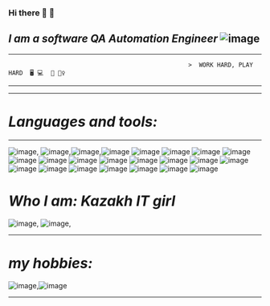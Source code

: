 ### Hi there 👋 🥀




 
 ## ___I am a software QA Automation Engineer___ ![image](https://user-images.githubusercontent.com/126094114/225113559-ac0d132f-97bc-4611-af86-07ccdb298fd9.png)

- - -
                                                      >  WORK HARD, PLAY HARD  🖥️ 💻  💃 👯‍♀️ 
_ _ _




_ _ _
# ___Languages and tools:___
- - - - 
![image](https://user-images.githubusercontent.com/126094114/225099875-f6edff79-0fed-42da-ada6-252058df52cb.png), ![image](https://user-images.githubusercontent.com/126094114/225099956-a97ed947-8936-42db-963b-6597ae1d8527.png),![image](https://user-images.githubusercontent.com/126094114/225100032-9124ac85-3ada-4bfd-811b-baf7140e27b0.png),![image](https://user-images.githubusercontent.com/126094114/225100104-c4cd7f55-6f1a-4317-88b4-0cbf42a9299d.png)
![image](https://user-images.githubusercontent.com/126094114/225100154-0331b5cf-bfc9-4dad-b5a7-0340ccb7a3d0.png)
![image](https://user-images.githubusercontent.com/126094114/225100216-04e032a3-d0c4-47c9-94f3-2298ef8cf7a6.png)
![image](https://user-images.githubusercontent.com/126094114/225100240-475af83f-35a4-42ee-a085-52bdb0580c35.png)
![image](https://user-images.githubusercontent.com/126094114/225100281-64eaf81a-d718-4ef6-9c75-bdab7a0c8619.png)
![image](https://user-images.githubusercontent.com/126094114/225100336-02df19aa-0933-43dd-bb6a-93181af88d95.png)
![image](https://user-images.githubusercontent.com/126094114/225100371-f31539af-099a-45cd-81e3-9034b43b35c3.png)
![image](https://user-images.githubusercontent.com/126094114/225100426-829d4bf1-2cdc-42d4-ada1-41d010fde7b2.png)
![image](https://user-images.githubusercontent.com/126094114/225100465-d27b4ffb-dc32-4bf8-98c1-a8390af398b2.png)
![image](https://user-images.githubusercontent.com/126094114/225100493-48cc217a-d82f-4de3-9bc5-cf257aa9df82.png)
![image](https://user-images.githubusercontent.com/126094114/225100527-7a1dcea8-5931-440d-99db-77e3dc3973ca.png)
![image](https://user-images.githubusercontent.com/126094114/225100582-c38e4e97-7ff9-4644-af86-1e3548b132c3.png)
![image](https://user-images.githubusercontent.com/126094114/225100611-c087a13e-deee-49e6-ab58-34263a1fff19.png)
![image](https://user-images.githubusercontent.com/126094114/225100686-eb4547a6-cd58-486c-b24c-53768d5341d9.png)
![image](https://user-images.githubusercontent.com/126094114/225100727-5920f969-c879-40ff-8c18-cede20728304.png)
![image](https://user-images.githubusercontent.com/126094114/225100779-db800391-1e78-445f-887b-5737c4d22880.png)
![image](https://user-images.githubusercontent.com/126094114/225100807-791285d9-073f-4e2c-b722-3bf5d81bc2fa.png)
![image](https://user-images.githubusercontent.com/126094114/225100847-813afc59-42d0-49aa-a7f2-b3f427c142d4.png)
![image](https://user-images.githubusercontent.com/126094114/225100891-ad442aad-ba91-4633-b6a1-b6858c732014.png)
![image](https://user-images.githubusercontent.com/126094114/225100928-d0858dc1-347d-4f20-a031-76b012cf2355.png)







# ___Who I am: Kazakh IT girl___ 


![image](https://user-images.githubusercontent.com/126094114/225097864-7172f497-fe16-40ad-8efd-29dcd13e7bb8.png),  ![image](https://user-images.githubusercontent.com/126094114/225097333-17c23cd2-8a30-439a-a8f3-782e09592f06.png),






---

# ___my hobbies:___ 

   ![image](https://user-images.githubusercontent.com/126094114/225108869-341b9519-b757-442e-a1b6-bda1ea0ee6b2.png),![image](https://user-images.githubusercontent.com/126094114/225110725-ac7a1d56-a2f1-48c9-8cb7-c7859714d9a8.png)



---
